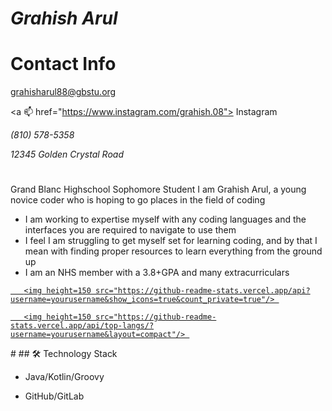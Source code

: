 #  *Grahish Arul*

# Contact Info
<a href='mailto:grahisharul88@gbstu.org'>grahisharul88@gbstu.org</a> 
</p> 

<a 📫 href="https://www.instagram.com/grahish.08"> Instagram

*(810) 578-5358*
   
*12345 Golden Crystal Road*
  #
Grand Blanc Highschool Sophomore Student
I am Grahish Arul, a young novice coder who is hoping to go places in the field of coding


 - I am working to expertise myself with any coding languages and the interfaces you are required to navigate to use them
 - I feel I am struggling to get myself set for learning coding, and by that I mean with finding proper resources to learn everything from the ground up
 - I am an NHS member with a 3.8+GPA and many extracurriculars 


<p align='center'> 

   <a href="https://github-readme-stats.vercel.app/api?username=yourusername&show_icons=true&count_private=true"> 

       <img height=150 src="https://github-readme-stats.vercel.app/api?username=yourusername&show_icons=true&count_private=true"/> 

   </a> 

   <a href="https://github.com/yourusername/github-readme-stats"> 

       <img height=150 src="https://github-readme-stats.vercel.app/api/top-langs/?username=yourusername&layout=compact"/> 

   </a> 

</p> 
   #
## 🛠 Technology Stack 

* Java/Kotlin/Groovy 

* GitHub/GitLab 
   
   

